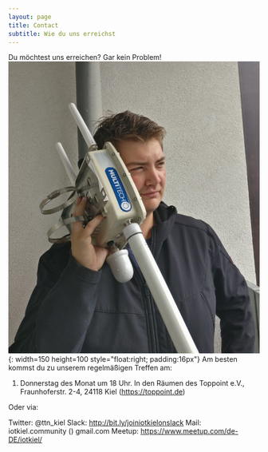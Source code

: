 ```yaml
---
layout: page
title: Contact
subtitle: Wie du uns erreichst
---
```


Du möchtest uns erreichen? Gar kein Problem! 
![contactus](https://github.com/iotkiel/iot-kiel.de/blob/master/img/ContactUsCOPYFHsmall.jpg){: width=150 height=100 style="float:right; padding:16px"}
Am besten kommst du zu unserem regelmäßigen Treffen am:

1. Donnerstag des Monat um 18 Uhr. In den Räumen des Toppoint e.V., Fraunhoferstr. 2-4, 24118 Kiel (https://toppoint.de)

Oder via:

Twitter: @ttn_kiel
Slack: http://bit.ly/joiniotkielonslack
Mail: iotkiel.community (<a>) gmail.com
Meetup: https://www.meetup.com/de-DE/iotkiel/
